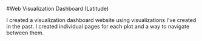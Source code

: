 #Web Visualization Dashboard (Latitude)

I created a visualization dashboard website using visualizations I've created in the past. I created individual pages for each plot and a way to navigate between them. 



